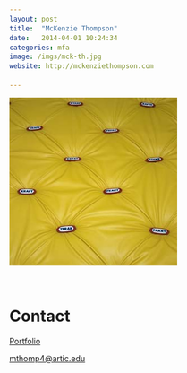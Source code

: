 ```yaml
---
layout: post
title:  "McKenzie Thompson"
date:   2014-04-01 10:24:34
categories: mfa
image: /imgs/mck-th.jpg
website: http://mckenziethompson.com

---
```


<div class="row">
	<img class="img-responsive" style="padding=20px" src="/imgs/mck-1.jpg">
</row>
<p class="lead"></p>
<br>
<h1>Contact</h1>
<a href="http://mckenziethompson.com"><p class="lead">Portfolio</p></a>
<a href="mthomp4@artic.edu?Subject=Hello%20McK" target="_top"><p class="lead">mthomp4@artic.edu</p></a>